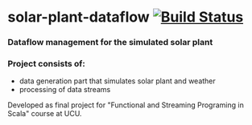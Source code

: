 # solar-plant-dataflow [![Build Status](https://travis-ci.com/OlehLuk/solar-plant-dataflow.svg?branch=master)](https://travis-ci.com/OlehLuk/solar-plant-dataflow)
### Dataflow management for the simulated solar plant

### Project consists of:
* data generation part that simulates solar plant and weather
* processing of data streams

Developed as final project for "Functional and Streaming Programing in Scala" course at UCU.
